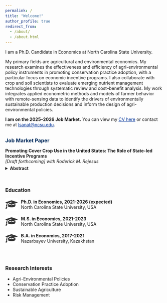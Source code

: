 ```yaml
---
permalink: /
title: "Welcome!"
author_profile: true
redirect_from: 
  - /about/
  - /about.html
---
```

  
I am a Ph.D. Candidate in Economics at North Carolina State University. 

My primary fields are agricultural and environmental economics. My research examines the effectiveness and efficiency of agri-environmental policy instruments in promoting conservation practice adoption, with a particular focus on economic incentive programs. I also collaborate with crop and soil scientists to evaluate emerging nutrient management technologies through systematic review and cost–benefit analysis. My work integrates applied econometric methods and models of farmer behavior with remote-sensing data to identify the drivers of environmentally sustainable production decisions and inform the design of agri-environmental policies.

<p><strong>I am on the 2025–2026 Job Market.</strong> You can view my <a href="https://lyazzatsanat.github.io/files/CV_Lyazzat_Sanat.pdf" style="color:#003399; text-decoration:underline;">CV here</a> or contact me at <a href="mailto:lsanat@ncsu.edu" style="color:#003399; text-decoration:underline;">lsanat@ncsu.edu</a>.</p>

<section style="margin-top: 2rem;">
  <h3 style="color:#002b5c; margin-bottom:0.5rem;">Job Market Paper</h3>
  <p style="margin-bottom:0.3rem;">
    <strong>Promoting Cover Crop Use in the United States: The Role of State-led Incentive Programs</strong><br> <em> [Draft forthcoming]</em>
    <em>with Roderick M. Rejesus</em>
  </p>

  <!-- Collapsible Abstract --> <details> <summary style="cursor: pointer; font-weight: bold;">Abstract</summary> <p style="margin-top: 10px;"> This study examines the role of state-led conservation programs in promoting cover crop adoption in the United States (US). Utilizing county-level satellite data on cover crop acres from 16 US states between 2005 and 2020, our study employs a staggered difference-in-differences (DiD) framework to estimate the impacts of these programs on cover crop uptake. The findings reveal that state programs significantly increase initial short-term adoption of cover crops. However, there is evidence that the strong initial adoption impact of state programs is generally not sustained over the longer term several years after the introduction of the state program. Bolstering state-level conservation programs offers a practical pathway to accelerate cover crop adoption rates and meet environmental goals in the short-term, especially since these programs are flexibly designed and tailored to local needs. Nonetheless, program design adjustments or new policy instruments may be needed to sustain further adoption over the long-run. </p> </details>
  
</section>

<!-- Two-column layout for Education & Research Interests --> 
<section style="display: flex; flex-wrap: wrap; gap: 2em; margin-top: 2em;">
<!-- Education Column --> 
<div style="flex: 1; min-width: 350px;"> 
  <h3>Education</h3> 
<div style="display: flex; align-items: center; margin-bottom: 1em;">
  <img src="/images/grad-hat.png" alt="Graduation Cap" style="width: 40px; margin-right: 10px;"> 
  <div> 
    <strong>Ph.D. in Economics, 2021-2026 (expected)</strong><br> North Carolina State University, USA </div> </div>
  <div style="display: flex; align-items: center; margin-bottom: 1em;"> 
    <img src="/images/grad-hat.png" alt="Graduation Cap" style="width: 40px; margin-right: 10px;"> 
    <div> <strong>M.S. in Economics, 2021-2023</strong><br> North Carolina State University, USA </div> </div> <div style="display: flex; align-items: center; margin-bottom: 1em;"> <img src="/images/grad-hat.png" alt="Graduation Cap" style="width: 40px; margin-right: 10px;"> 
      <div> <strong>B.A. in Economics, 2017-2021</strong><br> Nazarbayev University, Kazakhstan </div> </div> </div> 
  <!-- Research Interests Column --> 
  <div style="flex: 1; min-width: 350px;"> 
    <h3>Research Interests</h3> <ul> <li>Agri-Environmental Policies</li> <li>Conservation Practice Adoption</li> <li>Sustainable Agriculture</li> <li>Risk Management</li> </ul> </div> </section>
